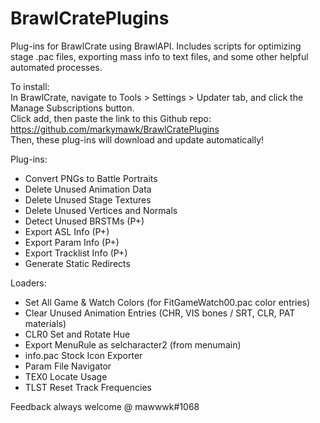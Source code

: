 # BrawlCratePlugins
Plug-ins for BrawlCrate using BrawlAPI. Includes scripts for optimizing stage .pac files, exporting mass info to text files, and some other helpful automated processes.

To install:  
In BrawlCrate, navigate to Tools > Settings > Updater tab, and click the Manage Subscriptions button.  
Click add, then paste the link to this Github repo: https://github.com/markymawk/BrawlCratePlugins  
Then, these plug-ins will download and update automatically!  

Plug-ins:
- Convert PNGs to Battle Portraits
- Delete Unused Animation Data
- Delete Unused Stage Textures
- Delete Unused Vertices and Normals
- Detect Unused BRSTMs (P+)
- Export ASL Info (P+)
- Export Param Info (P+)
- Export Tracklist Info (P+)
- Generate Static Redirects

Loaders:
- Set All Game & Watch Colors (for FitGameWatch00.pac color entries)
- Clear Unused Animation Entries (CHR, VIS bones / SRT, CLR, PAT materials)
- CLR0 Set and Rotate Hue
- Export MenuRule as selcharacter2 (from menumain)
- info.pac Stock Icon Exporter
- Param File Navigator
- TEX0 Locate Usage
- TLST Reset Track Frequencies

Feedback always welcome @ mawwwk#1068
